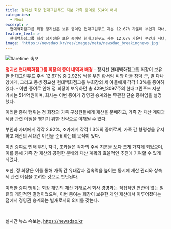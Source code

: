 ```yaml
---
title: 정지선 회장 현대그린푸드 지분 가족 증여로 514억 어치
categories:
  - News
excerpt: >
  현대백화점그룹 회장 정지선은 보유 중이던 현대그린푸드 지분 12.67% 가운데 부인과 자녀, 조카들에게 일정 부분을 증여했다고 밝혔다. 부인과 자녀에게는 각각 2.92%, 조카에게는 각각 1.3%를 증여한 총 주식 수는 429만3097주로, 514억원 상당이었다. 경영권 승계와는 무관한 단순 증여였으며, 이는 회장의 개인 재산에 대한 결정이라고 설명했다.
feature_text: >
  현대백화점그룹 회장 정지선은 보유 중이던 현대그린푸드 지분 12.67% 가운데 부인과 자녀, 조카들에게 일정 부분을 증여했다고 밝혔다. 부인과 자녀에게는 각각 2.92%, 조카에게는 각각 1.3%를 증여한 총 주식 수는 429만3097주로, 514억원 상당이었다. 경영권 승계와는 무관한 단순 증여였으며, 이는 회장의 개인 재산에 대한 결정이라고 설명했다.
image: 'https://newsdao.kr/res/images/meta/newsdao_breakingnews.jpg'
---
```


<p><img src="https://newsdao.kr/res/images/meta/newsdao_breakingnews.jpg" alt="flaretime 속보" /></p>

<p><b><span style="color: #ee2323;">정지선 현대백화점그룹 회장의 증여 내역과 배경</span></b>
- 정지선 현대백화점그룹 회장이 보유한 현대그린푸드 주식 12.67% 중 2.92% 씩을 부인 황서림 씨와 아들 창덕 군, 딸 다나 양에게, 그리고 동생 정교선 현대백화점그룹 부회장의 세 아들에게 각각 1.3%를 증여하였다. 
- 이번 증여로 인해 정 회장이 보유하던 총 429만3097주의 현대그린푸드 지분 가치는 514억원이며, 회사는 이번 증여가 경영권 승계와는 무관한 단순 증여임을 설명했다.</p>

<p>이러한 증여 행위는 정 회장의 가족 구성원들에게 재산을 분배하고, 가족 간 재산 계획과 세금 관련 이점을 챙기기 위한 전략으로 이해될 수 있다. </p>

<p>부인과 자녀에게 각각 2.92%, 조카에게 각각 1.3%의 증여로써, 가족 간 형평성을 유지하고 재산의 세대간 이전을 준비하는데 목적이 있다. </p>

<p>이번 증여로 인해 부인, 자녀, 조카들은 각자의 주식 지분을 보다 크게 가지게 되었으며, 이를 통해 가족 간 재산의 공평한 분배와 재산 계획의 효율적인 추진에 기여할 수 있게 되었다. </p>

<p>또한, 정 회장은 이를 통해 가족 간 유대감과 결속력을 높이는 동시에 재산 관리와 상속세 관련 이점을 고려한 것으로 판단된다.</p>

<p>이러한 증여 행위는 회장 개인의 재산 거래로서 회사 경영과는 직접적인 연관이 없는 일련의 개인적인 결정이었으며, 이번 증여는 회장이 보유한 개인 재산에서 이루어졌다는 점에서 경영권 승계와는 별개로서의 의미를 갖는다.</p>

<p data-ke-size="size16">&nbsp;</p>
실시간 뉴스 속보는, <a href="https://newsdao.kr" rel="dofollow">https://newsdao.kr</a>


